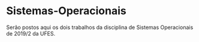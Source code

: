 # Sistemas-Operacionais
Serão postos aqui os dois trabalhos da disciplina de Sistemas Operacionais de 2019/2 da UFES.
